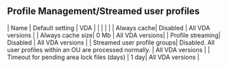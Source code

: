 ## Profile Management/Streamed user profiles

| Name | Default setting | VDA |
| | | |
| Always cache| Disabled | All VDA versions |
| Always cache size| 0 Mb | All VDA versions|
| Profile streaming| Disabled | All VDA versions |
| Streamed user profile groups| Disabled. All user profiles within an OU are processed normally. | All VDA versions |
| Timeout for pending area lock files (days) | 1 day| All VDA versions |
